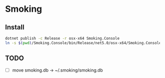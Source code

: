 # Smoking

## Install

```bash
dotnet publish -c Release -r osx-x64 Smoking.Console
ln -s $(pwd)/Smoking.Console/bin/Release/net5.0/osx-x64/Smoking.Console /usr/local/bin/smoke
```

## TODO

- [ ] move smoking.db -> ~/.smoking/smoking.db

